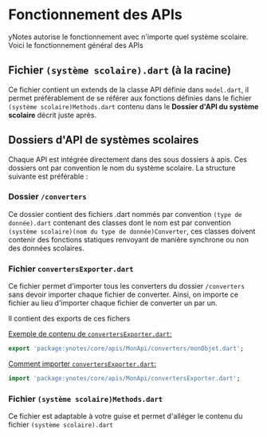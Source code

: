 # Fonctionnement des APIs
yNotes autorise le fonctionnement avec n'importe quel système scolaire. Voici le fonctionnement général des APIs

## Fichier `(système scolaire).dart` (à la racine)
Ce fichier contient un extends de la classe API définie dans `model.dart`, il permet préférablement de se référer aux fonctions définies dans le fichier `(système scolaire)Methods.dart` contenu dans le **Dossier d'API du système scolaire** décrit juste après.  
## Dossiers d'API de systèmes scolaires
Chaque API est intégrée directement dans des sous dossiers à apis. Ces dossiers ont par convention le nom du système scolaire. La structure suivante est préférable : 
### **Dossier `/converters`**
Ce dossier contient des fichiers .dart nommés par convention `(type de donnée).dart` contenant des classes dont le nom est par convention `(système scolaire)(nom du type de donnée)Converter`, ces classes doivent contenir des fonctions statiques renvoyant de manière synchrone ou non des données scolaires.

### **Fichier  `convertersExporter.dart`**
Ce fichier permet d'importer tous les converters du dossier `/converters` sans devoir importer chaque fichier de converter. Ainsi, on importe ce fichier au lieu d'importer chaque fichier de converter un par un. 

Il contient des exports de ces fichers 

<ins>Exemple de contenu de `convertersExporter.dart`:</ins> 
```dart
export 'package:ynotes/core/apis/MonApi/converters/monObjet.dart';
```
<ins>Comment importer `convertersExporter.dart`:</ins> 
```dart
import 'package:ynotes/core/apis/MonApi/convertersExporter.dart';
```
### **Fichier `(système scolaire)Methods.dart`**
Ce fichier est adaptable à votre guise et permet d'alléger le contenu du fichier `(système scolaire).dart`

